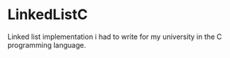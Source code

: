 # LinkedListC
Linked list implementation i had to write for my university in the C programming language.
